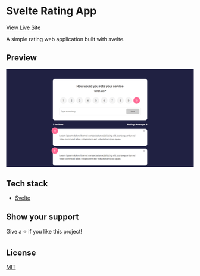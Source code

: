 # Svelte Rating App

[View Live Site](https://benz-svelte-rating.netlify.app/)

A simple rating web application built with svelte.

## Preview

<img src="./resources/svelte-rating.png" />

## Tech stack

- [Svelte](https://svelte.dev/)

## Show your support

Give a ⭐️ if you like this project!

## License

[MIT](LICENSE)
